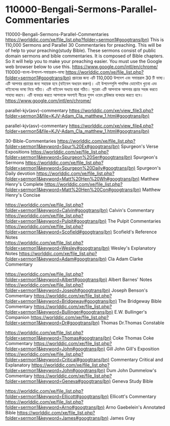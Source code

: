 # 110000-Bengali-Sermons-Parallel-Commentaries
110000-Bengali-Sermons-Parallel-Commentaries https://worlddic.com/xe/file_list.php?folder=sermon1#googtrans(bn)  This is 110,000 Sermons and Parallel 30 Commentaries for preaching. This will be of help to your preaching(study Bible).  These sermons consist of public domain sermons and bible commentaries. It is composed of Bible chapters.  So it will help you to make your preaching easier. You must use the Google web browser below to use this. https://www.google.com/intl/en/chrome/  110000-বাংলা-উপদেশ-সমান্তরাল-ভাষ্য https://worlddic.com/xe/file_list.php?folder=sermon1#googtrans(bn) প্রচারের জন্য এটি 110,000 উপদেশ এবং সমান্তরাল 30 টি ভাষ্য। এটি আপনার প্রচারের জন্য সহায়ক হবে (বাইবেল অধ্যয়ন করুন)। এই উপদেশগুলি পাবলিক ডোমেইন খুতবা এবং বাইবেলের ভাষ্য নিয়ে গঠিত। এটি বাইবেল অধ্যায় দ্বারা গঠিত। সুতরাং এটি আপনাকে আপনার প্রচার সহজ করতে সাহায্য করবে। এটি ব্যবহার করতে আপনাকে অবশ্যই নীচের গুগল ওয়েব ব্রাউজার ব্যবহার করতে হবে। https://www.google.com/intl/en/chrome/


parallel-kjv(asv)-commentary
https://worlddic.com/xe/view_file3.php?folder=sermon3&file=KJV-Adam_Cla_matthew_1.html#googtrans(bn) 

parallel-kjv(asv)-commentary
https://worlddic.com/xe/view_file4.php?folder=sermon5&file=KJV-Adam_Cla_matthew_1.html#googtrans(bn)

30-Bible-Commentaries
 https://worlddic.com/xe/file_list.php?folder=sermon1&keyword=Spur%20Ex#googtrans(bn) Spurgeon's Verse Expositions 
 https://worlddic.com/xe/file_list.php?folder=sermon1&keyword=Spurgeon%20Ser#googtrans(bn) Spurgeon's Sermons 
 https://worlddic.com/xe/file_list.php?folder=sermon1&keyword=Spurgeon%20Daily#googtrans(bn) Spurgeon's Daily devotion 
 https://worlddic.com/xe/file_list.php?folder=sermon1&keyword=Matt%20Hen%20Wh#googtrans(bn) Matthew Henry's Complete 
 https://worlddic.com/xe/file_list.php?folder=sermon1&keyword=Matt%20Hen%20Con#googtrans(bn) Matthew Henry's Concise 

 https://worlddic.com/xe/file_list.php?folder=sermon1&keyword=Calvin#googtrans(bn) Calvin's Commentary  
 https://worlddic.com/xe/file_list.php?folder=sermon1&keyword=Pulpit#googtrans(bn) The Pulpit Commentaries 
 https://worlddic.com/xe/file_list.php?folder=sermon1&keyword=Scofield#googtrans(bn) Scofield's Reference Notes  
 https://worlddic.com/xe/file_list.php?folder=sermon1&keyword=Wesley#googtrans(bn) Wesley's Explanatory Notes 
 https://worlddic.com/xe/file_list.php?folder=sermon1&keyword=Adam#googtrans(bn) Cla Adam Clarke Commentary 

 https://worlddic.com/xe/file_list.php?folder=sermon1&keyword=Albert#googtrans(bn) Albert Barnes' Notes 
 https://worlddic.com/xe/file_list.php?folder=sermon1&keyword=Joseph#googtrans(bn) Joseph Benson's Commentary 
 https://worlddic.com/xe/file_list.php?folder=sermon1&keyword=Bridgeway#googtrans(bn) The Bridgeway Bible Commentary 
 https://worlddic.com/xe/file_list.php?folder=sermon1&keyword=Bullinger#googtrans(bn) E.W. Bullinger's Companion 
 https://worlddic.com/xe/file_list.php?folder=sermon1&keyword=Dr#googtrans(bn) Thomas Dr.Thomas Constable 
 
 https://worlddic.com/xe/file_list.php?folder=sermon1&keyword=Thomas#googtrans(bn) Coke Thomas Coke Commentary 
 https://worlddic.com/xe/file_list.php?folder=sermon1&keyword=John#googtrans(bn) Gill John Gill's Exposition 
 https://worlddic.com/xe/file_list.php?folder=sermon1&keyword=Critical#googtrans(bn) Commentary Critical and Explanatory 
 https://worlddic.com/xe/file_list.php?folder=sermon1&keyword=John#googtrans(bn) Dum John Dummelow's Commentary 
 https://worlddic.com/xe/file_list.php?folder=sermon1&keyword=Geneva#googtrans(bn) Geneva Study Bible 
 
 https://worlddic.com/xe/file_list.php?folder=sermon1&keyword=Ellicott#googtrans(bn) Ellicott's Commentary 
 https://worlddic.com/xe/file_list.php?folder=sermon1&keyword=Arno#googtrans(bn) Arno Gaebelein's Annotated Bible 
 https://worlddic.com/xe/file_list.php?folder=sermon1&keyword=James#googtrans(bn) James Gray 
 
